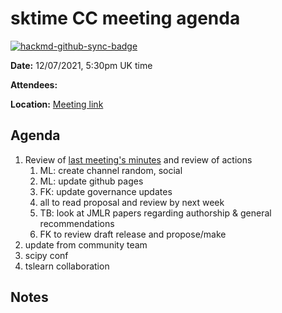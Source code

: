 # sktime CC meeting agenda

[![hackmd-github-sync-badge](https://hackmd.io/y1OcL1QMQLiZjRwVB0t0RQ/badge)](https://hackmd.io/y1OcL1QMQLiZjRwVB0t0RQ)

**Date:** 
12/07/2021, 5:30pm UK time

**Attendees:** 

**Location:** 
[Meeting link](https://teams.microsoft.com/dl/launcher/launcher.html?url=%2F_%23%2Fl%2Fmeetup-join%2F19%3Ameeting_NmEyMTM3ZDUtNjJjNi00MzBhLWFhOTgtYWQzYjVjMDg0MzMw%40thread.v2%2F0%3Fcontext%3D%257b%2522Tid%2522%253a%25221faf88fe-a998-4c5b-93c9-210a11d9a5c2%2522%252c%2522Oid%2522%253a%252223d931bf-479e-4e7b-a270-88a94a293f44%2522%257d%26anon%3Dtrue&type=meetup-join&deeplinkId=ad0714a4-04b3-445d-b723-c9eccd532b9d&directDl=true&msLaunch=true&enableMobilePage=true&suppressPrompt=true)

## Agenda
1. Review of [last meeting's minutes](https://github.com/sktime/community-council/tree/master/previous_meetings) and review of actions
    1. ML: create channel random, social
    2. ML: update github pages
    3. FK: update governance updates
    4. all to read proposal and review by next week
    5. TB: look at JMLR papers regarding authorship & general recommendations
    6. FK to review draft release and propose/make
3. update from community team
4. scipy conf
9. tslearn collaboration
## Notes

